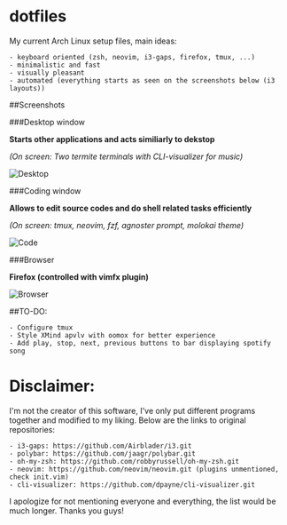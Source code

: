 dotfiles
=========

My current Arch Linux setup files, main ideas:

	- keyboard oriented (zsh, neovim, i3-gaps, firefox, tmux, ...)
	- minimalistic and fast
	- visually pleasant
	- automated (everything starts as seen on the screenshots below (i3 layouts))

##Screenshots

###Desktop window

**Starts other applications and acts similiarly to dekstop**

*(On screen: Two termite terminals with CLI-visualizer for music)*

![Desktop](https://github.com/vyzyv/dotfiles/raw/master/screenshots/main.png?raw=true "Desktop")

###Coding window

**Allows to edit source codes and do shell related tasks efficiently**

*(On screen: tmux, neovim, fzf, agnoster prompt, molokai theme)*

![Code](https://github.com/vyzyv/dotfiles/raw/master/screenshots/code.png?raw=true "Code")

###Browser

**Firefox (controlled with vimfx plugin)**


![Browser](https://github.com/vyzyv/dotfiles/raw/master/screenshots/firefox.png?raw=true "Browser")

##TO-DO:

	- Configure tmux
	- Style XMind apvlv with oomox for better experience
	- Add play, stop, next, previous buttons to bar displaying spotify song

Disclaimer:
=========

I'm not the creator of this software, I've only put different programs together and modified to my liking.
Below are the links to original repositories:

	- i3-gaps: https://github.com/Airblader/i3.git
	- polybar: https://github.com/jaagr/polybar.git
	- oh-my-zsh: https://github.com/robbyrussell/oh-my-zsh.git
	- neovim: https://github.com/neovim/neovim.git (plugins unmentioned, check init.vim)
	- cli-visualizer: https://github.com/dpayne/cli-visualizer.git

I apologize for not mentioning everyone and everything, the list would be much longer.
Thanks you guys!
